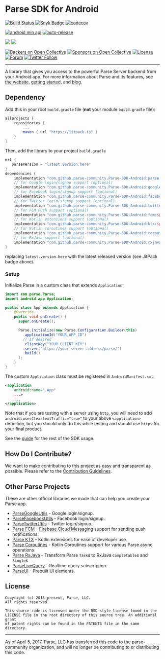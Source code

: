 # Parse SDK for Android

[![Build Status](https://github.com/parse-community/Parse-SDK-Android/workflows/ci/badge.svg?branch=master)](https://github.com/parse-community/Parse-SDK-Android/actions?query=workflow%3Aci+branch%3Amaster)
[![Snyk Badge](https://snyk.io/test/github/parse-community/Parse-SDK-Android/badge.svg)](https://snyk.io/test/github/parse-community/Parse-SDK-Android)
[![codecov](https://codecov.io/gh/parse-community/Parse-SDK-Android/branch/master/graph/badge.svg)](https://codecov.io/gh/parse-community/Parse-SDK-Android)

[![android min api](https://img.shields.io/badge/Android_API->=16-66c718.svg)](https://github.com/parse-community/parse-dashboard/releases)
[![auto-release](https://img.shields.io/badge/%F0%9F%9A%80-auto--release-9e34eb.svg)](https://github.com/parse-community/parse-dashboard/releases)

[![](https://jitpack.io/v/parse-community/Parse-SDK-Android.svg)](https://jitpack.io/#parse-community/Parse-SDK-Android)
[![](https://jitpack.io/v/parse-community/Parse-SDK-Android/month.svg)](https://jitpack.io/#parse-community/Parse-SDK-Android)

[![Backers on Open Collective](https://opencollective.com/parse-server/backers/badge.svg)][open-collective-link]
[![Sponsors on Open Collective](https://opencollective.com/parse-server/sponsors/badge.svg)][open-collective-link]
[![License](https://img.shields.io/badge/license-BSD-lightgrey.svg)](https://github.com/parse-community/Parse-SDK-Android/blob/master/LICENSE)
[![Forum](https://img.shields.io/discourse/https/community.parseplatform.org/topics.svg)](https://community.parseplatform.org/c/parse-server)
[![Twitter Follow](https://img.shields.io/twitter/follow/ParsePlatform.svg?label=Follow%20us%20on%20Twitter&style=social)](https://twitter.com/intent/follow?screen_name=ParsePlatform)

---

A library that gives you access to the powerful Parse Server backend from your Android app.
For more information about Parse and its features, see [the website](https://parseplatform.org/), [getting started][guide], and [blog](https://blog.parseplatform.org/).

## Dependency

Add this in your root `build.gradle` file (**not** your module `build.gradle` file):

```gradle
allprojects {
    repositories {
        ...
        maven { url "https://jitpack.io" }
    }
}
```

Then, add the library to your project `build.gradle`
```gradle
ext {
   parseVersion = "latest.version.here"
}
dependencies {
    implementation "com.github.parse-community.Parse-SDK-Android:parse:$parseVersion"
    // for Google login/signup support (optional)
    implementation "com.github.parse-community.Parse-SDK-Android:google:$parseVersion"
    // for Facebook login/signup support (optional)
    implementation "com.github.parse-community.Parse-SDK-Android:facebook:$parseVersion"
    // for Twitter login/signup support (optional)
    implementation "com.github.parse-community.Parse-SDK-Android:twitter:$parseVersion"
    // for FCM Push support (optional)
    implementation "com.github.parse-community.Parse-SDK-Android:fcm:$parseVersion"
    // for Kotlin extensions support (optional)
    implementation "com.github.parse-community.Parse-SDK-Android:ktx:$parseVersion"
    // for Kotlin coroutines support (optional)
    implementation "com.github.parse-community.Parse-SDK-Android:coroutines:$parseVersion"
    // for RxJava support (optional)
    implementation "com.github.parse-community.Parse-SDK-Android:rxjava:$parseVersion"
}
```

replacing `latest.version.here` with the latest released version (see JitPack badge above).

### Setup

Initialize Parse in a custom class that extends `Application`:

```java
import com.parse.Parse;
import android.app.Application;

public class App extends Application {
    @Override
    public void onCreate() {
      super.onCreate();

      Parse.initialize(new Parse.Configuration.Builder(this)
        .applicationId("YOUR_APP_ID")
        // if desired
        .clientKey("YOUR_CLIENT_KEY")
        .server("https://your-server-address/parse/")
        .build()
      );
    }
}
```

The custom `Application` class must be registered in `AndroidManifest.xml`:

```xml
<application
    android:name=".App"
    ...>
    ...
</application>
```
Note that if you are testing with a server using `http`, you will need to add `android:usesCleartextTraffic="true"` to your above `<application>` definition, but you should only do this while testing and should use `https` for your final product.

See the [guide][guide] for the rest of the SDK usage.

## How Do I Contribute?

We want to make contributing to this project as easy and transparent as possible. Please refer to the [Contribution Guidelines](CONTRIBUTING.md).

## Other Parse Projects
These are other official libraries we made that can help you create your Parse app.

- [ParseGoogleUtils](/google) - Google login/signup.
- [ParseFacebookUtils](/facebook) - Facebook login/signup.
- [ParseTwitterUtils](/twitter) - Twitter login/signup.
- [Parse FCM](/fcm) - [Firebase Cloud Messaging](https://firebase.google.com/docs/cloud-messaging) support for sending push notifications.
- [Parse KTX](/ktx) - Kotlin extensions for ease of developer use.
- [Parse Coroutines](/coroutines) - Kotlin Coroutines support for various Parse async operations
- [Parse RxJava](/rxjava) - Transform Parse `Task`s to RxJava `Completable`s and `Single`s
- [ParseLiveQuery](https://github.com/parse-community/ParseLiveQuery-Android) - Realtime query subscription.
- [ParseUI](https://github.com/parse-community/ParseUI-Android) - Prebuilt UI elements.

## License

    Copyright (c) 2015-present, Parse, LLC.
    All rights reserved.

    This source code is licensed under the BSD-style license found in the
    LICENSE file in the root directory of this source tree. An additional grant
    of patent rights can be found in the PATENTS file in the same directory.

---

As of April 5, 2017, Parse, LLC has transferred this code to the parse-community organization, and will no longer be contributing to or distributing this code.

[guide]: http://docs.parseplatform.org/android/guide/
[open-collective-link]: https://opencollective.com/parse-server

